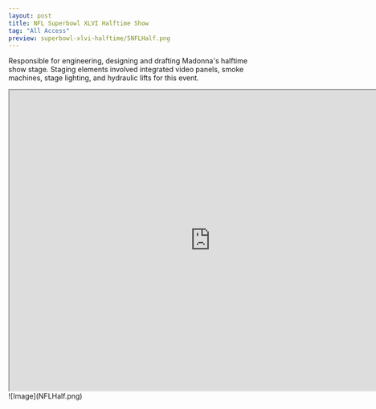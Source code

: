 ```yaml
---
layout: post
title: NFL Superbowl XLVI Halftime Show
tag: "All Access"
preview: superbowl-xlvi-halftime/5NFLHalf.png
---
```

Responsible for engineering, designing and drafting Madonna's halftime show stage. Staging elements involved integrated video panels, smoke machines, stage lighting, and hydraulic lifts for this event.

<iframe width="800" height="600" src="https://www.youtube.com/embed/xPIiaSnYV5E?color=white&theme=light"></iframe>
![Image](NFLHalf.png)
